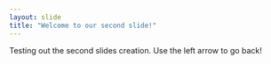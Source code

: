 ```yaml
---
layout: slide
title: "Welcome to our second slide!"
---
```

Testing out the second slides creation.
Use the left arrow to go back!
